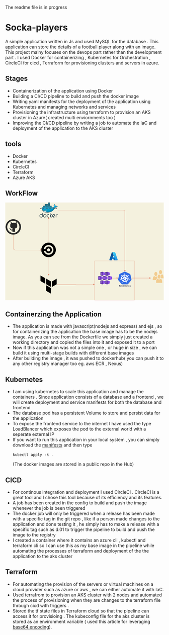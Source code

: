 
<p>The readme file is in progress</p>
<h1> Socka-players </h1>
<p> A simple application written in Js and used MySQL for the database . This application can store the details of a football player along with an image. This project mainy focuses on the devops part rather than the development part . I used Docker for containerizing , Kubernetes for Orchestration , CircleCI for cicd , Terraform for provisioning clusters and servers in azure.</p>

<h2> Stages</h2>
<ul>
  <li>Containerization of the application using Docker</li>
  <li> Building a CI/CD pipeline to build and push the docker image </li>
  <li> Writing yaml manifests for the deployment of the application using Kubernetes and managing networks and services </li>
  <li> Provisioning the infrastructure using terraform to provision an AKS cluster in Azure( created multi enviornments too )</li>
  <li> Improving the CI/CD pipeline by writing a job to automate the IaC and deployment of the application to the AKS cluster </li>
  </ul>
<h2> tools</h2>
<ul>
  <li>Docker</li>
  <li>Kubernetes</li>
  <li>CircleCI</li>
  <li>Terraform</li>
  <li>Azure AKS</li>
  </ul>
<h2> WorkFlow </h2>
<img src="https://github.com/rghdrizzle/socka-players-devops/blob/main/workflow%20(2).png">
<h2>Containerzing the Application </h2>
<ul>
<li> The application is made with javascript(nodejs and express) and ejs , so for containerizing the application the base image has to be the nodejs image. As you can see from the Dockerfile we simply just created a working directory and copied the files into it and exposed it to a port</li>
<li> Now if this application was not a simple one , or huge in size , we can build it using multi-stage builds with different base images</li>
<li> After building the image , it was pushed to dockerhub( you can push it to any other registry manager too eg. aws ECR , Nexus)</li>
</ul>

<h2> Kubernetes </h2>
<ul>
<li> I am using kubernetes to scale this application and manage the containers . Since application consists of a database and a frontend , we will create deployment and service manifests for both the database and frontend</li>
<li> The database pod has a persistent Volume to store and persist data for the application</li>
<li> To expose the frontend service to the internet I have used the type LoadBlancer which exposes the pod to the external world with a seperate external IP </li>
<li> If you want to run this application in your local system , you can simply download the <a href=https://github.com/rghdrizzle/socka-players-devops/tree/main/kubernetes>manifests</a> and then type</li>

```
kubectl apply -k .
```
(The docker images are stored in a public repo in the Hub)
</ul>
<h2>CICD</h2>
<ul>
<li>For continous integration and deployment I used CircleCI . CircleCI is a great tool and I chose this tool because of its efficiency and its features.</li>
<li>A job has been created in the config to build and push the image whenever the job is been triggered</li>
<li> The docker job will only be triggered when a release has been made with a specific tag in the git repo , like if a person made changes to the application and done testing it , he simply has to make a release with a specific tag such as d.01 to trigger the pipeline to build and push the image to the registry</li>
<li> I created a container where it contains an azure cli , kubectl and terraform cli so I can use this as my base image in the pipeline while automating the processes of terraform and deployment of the the application to the aks cluster</li>
</ul>
<h2>Terraform</h2>
<ul>
<li>For automating the provision of the servers or virtual machines on a cloud provider such as azure or aws , we can either automate it with IaC.</li>
<li>Used terrafrom to provision an AKS cluster with 2 nodes and automated the process of provisioning when they are changes to the terraform file through cicd with triggers .</li>
<li>Stored the tf state files in Terraform cloud so that the pipeline can access it for provisioing . The kubeconfig file for the aks cluster is stored as an environment variable ( used this article for leveraging <a href='https://support.circleci.com/hc/en-us/articles/360003540393?input_string=how+to+i+inject+an+environment+variable+using+the+api%3F'>base64 encoding</a>).</li>
</ul>

